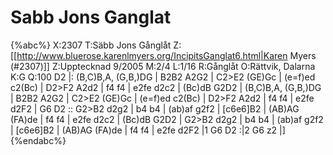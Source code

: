 # Sabb Jons Ganglat

{%abc%}
X:2307
T:Säbb Jons Gånglåt
Z:[[http://www.bluerose.karenlmyers.org/IncipitsGanglat6.html|Karen Myers (#2307)]]
Z:Upptecknad 9/2005
M:2/4
L:1/16
R:Gånglåt
O:Rättvik, Dalarna
K:G
Q:100
D2 |: (B,C)B,A, (G,B,)DG | B2B2 A2G2 | C2>E2 (GE)Gc | (e=f)ed c2(Bc) | D2>F2 A2d2 | f4 f4 |
e2fe d2c2 | (Bc)dB G2D2 | (B,C)B,A, (G,B,)DG | B2B2 A2G2 | C2>E2 (GE)Gc | (e=f)ed c2(Bc) |
D2>F2 A2d2 | f4 f4 | e2fe d2F2 | G6 D2 :: G2>B2 d2g2 | b4 b4 | (ab)af g2f2 | [c6e6]B2 |
(AB)AG (FA)de | f4 f4 | e2fe d2c2 | (Bc)dB G2D2 | G2>B2 d2g2 | b4 b4 |
(ab)af g2f2 | [c6e6]B2 | (AB)AG (FA)de | f4 f4 | e2fe d2F2 |1 G6 D2 :|2 G6 z2 |]
{%endabc%}

